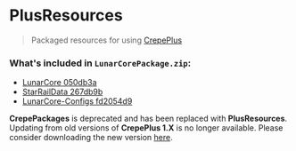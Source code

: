 # PlusResources
> Packaged resources for using [CrepePlus](https://github.com/CrepePlus/CrepePlus)

### What's included in `LunarCorePackage.zip`:
- [LunarCore 050db3a](https://github.com/Melledy/LunarCore/tree/050db3ad9dd73c23b92fb72f5ec67aaf00252e5c)
- [StarRailData 267db9b](https://github.com/Dimbreath/StarRailData/tree/59d64be43a1da285cf22ba9be5ed90ef2b23f857)
- [LunarCore-Configs fd2054d9](https://gitlab.com/Melledy/LunarCore-Configs)

**CrepePackages** is deprecated and has been replaced with **PlusResources**. Updating from old versions of **CrepePlus 1.X** is no longer available. Please consider downloading the new version [here](https://github.com/CrepePlus/CrepePlus/releases/latest).